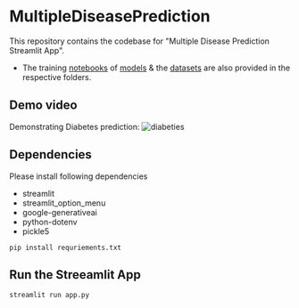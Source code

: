 # MultipleDiseasePrediction

This repository contains the codebase for "Multiple Disease Prediction Streamlit App". 
- The training [notebooks](https://github.com/iamrajharshit/MultipleDiseasePrediction/tree/main/colab_files_to_train_models) of [models](https://github.com/iamrajharshit/MultipleDiseasePrediction/tree/main/saved_models) &amp; the [datasets](https://github.com/iamrajharshit/MultipleDiseasePrediction/tree/main/dataset) are also provided in the respective folders. 

## Demo video
Demonstrating Diabetes prediction:
![diabeties](https://github.com/iamrajharshit/MultipleDiseasePrediction/blob/main/assets/demo%20diabetes.gifS)

## Dependencies
Please install following dependencies
- streamlit
- streamlit_option_menu
- google-generativeai
- python-dotenv
- pickle5

```
pip install requriements.txt
```

## Run the Streeamlit App 

```
streamlit run app.py
```



